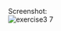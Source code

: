 Screenshot:<br/>
![exercise3 7](https://github.com/ABangoura/python/assets/37922311/63f3fa90-d653-44e0-98a1-56d65cf38320)
